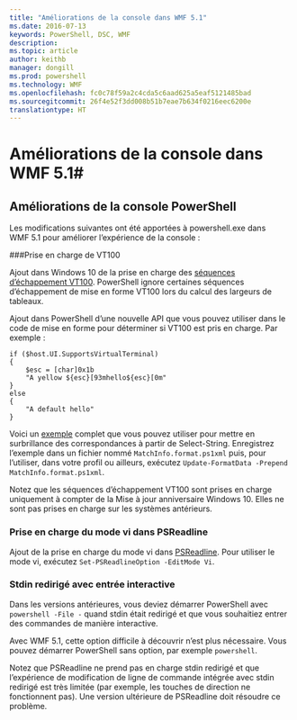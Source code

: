 ```yaml
---
title: "Améliorations de la console dans WMF 5.1"
ms.date: 2016-07-13
keywords: PowerShell, DSC, WMF
description: 
ms.topic: article
author: keithb
manager: dongill
ms.prod: powershell
ms.technology: WMF
ms.openlocfilehash: fc0c78f59a2c4cda5c6aad625a5eaf5121485bad
ms.sourcegitcommit: 26f4e52f3dd008b51b7eae7b634f0216eec6200e
translationtype: HT
---
```

# <a name="console-improvements-in-wmf-51"></a>Améliorations de la console dans WMF 5.1#

## <a name="powershell-console-improvements"></a>Améliorations de la console PowerShell

Les modifications suivantes ont été apportées à powershell.exe dans WMF 5.1 pour améliorer l’expérience de la console :

###<a name="vt100-support"></a>Prise en charge de VT100

Ajout dans Windows 10 de la prise en charge des [séquences d’échappement VT100](https://msdn.microsoft.com/en-us/library/windows/desktop/mt638032(v=vs.85).aspx).
PowerShell ignore certaines séquences d’échappement de mise en forme VT100 lors du calcul des largeurs de tableaux.

Ajout dans PowerShell d’une nouvelle API que vous pouvez utiliser dans le code de mise en forme pour déterminer si VT100 est pris en charge. Par exemple :

```
if ($host.UI.SupportsVirtualTerminal)
{
    $esc = [char]0x1b
    "A yellow ${esc}[93mhello${esc}[0m"
}
else
{
    "A default hello"
}
```
Voici un [exemple](https://gist.github.com/lzybkr/dcb973dccd54900b67783c48083c28f7) complet que vous pouvez utiliser pour mettre en surbrillance des correspondances à partir de Select-String.
Enregistrez l’exemple dans un fichier nommé `MatchInfo.format.ps1xml` puis, pour l’utiliser, dans votre profil ou ailleurs, exécutez `Update-FormatData -Prepend MatchInfo.format.ps1xml`.

Notez que les séquences d’échappement VT100 sont prises en charge uniquement à compter de la Mise à jour anniversaire Windows 10. Elles ne sont pas prises en charge sur les systèmes antérieurs.   

### <a name="vi-mode-support-in-psreadline"></a>Prise en charge du mode vi dans PSReadline

Ajout de la prise en charge du mode vi dans [PSReadline](https://github.com/lzybkr/PSReadLine). Pour utiliser le mode vi, exécutez `Set-PSReadlineOption -EditMode Vi`.

### <a name="redirected-stdin-with-interactive-input"></a>Stdin redirigé avec entrée interactive 

Dans les versions antérieures, vous deviez démarrer PowerShell avec `powershell -File -` quand stdin était redirigé et que vous souhaitiez entrer des commandes de manière interactive.

Avec WMF 5.1, cette option difficile à découvrir n’est plus nécessaire. Vous pouvez démarrer PowerShell sans option, par exemple `powershell`.

Notez que PSReadline ne prend pas en charge stdin redirigé et que l’expérience de modification de ligne de commande intégrée avec stdin redirigé est très limitée (par exemple, les touches de direction ne fonctionnent pas). Une version ultérieure de PSReadline doit résoudre ce problème.   
